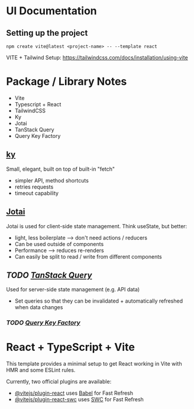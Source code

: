 # UI Documentation

## Setting up the project
`npm create vite@latest <project-name> -- --template react`

VITE + Tailwind Setup:
https://tailwindcss.com/docs/installation/using-vite

# Package / Library Notes

- Vite
- Typescript + React
- TailwindCSS
- Ky
- Jotai
- TanStack Query
- Query Key Factory

## [ky](https://github.com/sindresorhus/ky)
Small, elegant, built on top of built-in "fetch"
- simpler API, method shortcuts
- retries requests
- timeout capability


## [Jotai](https://jotai.org/)
Jotai is used for client-side state management. Think useState, but better:
- light, less boilerplate --> don't need actions / reducers
- Can be used outside of components
- Performance --> reduces re-renders
- Can easily be split to read / write from different components

## _TODO [TanStack Query](https://tanstack.com/query/latest)_
Used for server-side state management (e.g. API data)
- Set queries so that they can be invalidated + automatically refreshed when data changes

### _TODO [Query Key Factory](https://github.com/lukemorales/query-key-factory)_


# React + TypeScript + Vite

This template provides a minimal setup to get React working in Vite with HMR and some ESLint rules.

Currently, two official plugins are available:

- [@vitejs/plugin-react](https://github.com/vitejs/vite-plugin-react/blob/main/packages/plugin-react) uses [Babel](https://babeljs.io/) for Fast Refresh
- [@vitejs/plugin-react-swc](https://github.com/vitejs/vite-plugin-react/blob/main/packages/plugin-react-swc) uses [SWC](https://swc.rs/) for Fast Refresh
